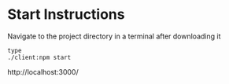 # Start Instructions
Navigate to the project directory in a terminal after downloading it 

```
type 
./client:npm start

```


http://localhost:3000/
